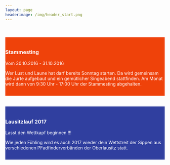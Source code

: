 ```yaml
---
layout: page
headerimage: /img/header_start.png
---
```

<br>
<br>
<div class="row" style="background: #EF420A; cursor: pointer; color: #fff; padding-top: 15px; padding-bottom: 15px;" onclick="window.location.href = '...'">
    <div class="col-md-5 col-md-offset-1">
        <h3>Stammesting</h3>
        <p>
            Vom 30.10.2016 - 31.10.2016
        </p>
            <p>
Wer Lust und Laune hat darf bereits Sonntag starten. Da wird gemeinsam die Jurte aufgebaut und ein gemütlicher Singeabend stattfinden. Am Monat wird dann von 9:30 Uhr - 17:00 Uhr der Stammesting abgehalten. 
            </p>
    </div>    
</div>

<br>
<br>

<div class="row" style="background: #303F9F; cursor: pointer; color: #fff; padding-top: 15px; padding-bottom: 15px;" onclick="window.location.href = '...'">
    <div class="col-md-10 col-md-offset-1">
        <h3>Lausitzlauf 2017</h3>
        <p>
           Lasst den Wettkapf beginnen !!!
        </p>
            <p>
                Wie jeden Fühling wird es auch 2017 wieder dein Wettstreit der Sippen aus verschiedenen PFadfinderverbänden der Oberlausitz statt.
            </p>
    </div>
</div>

